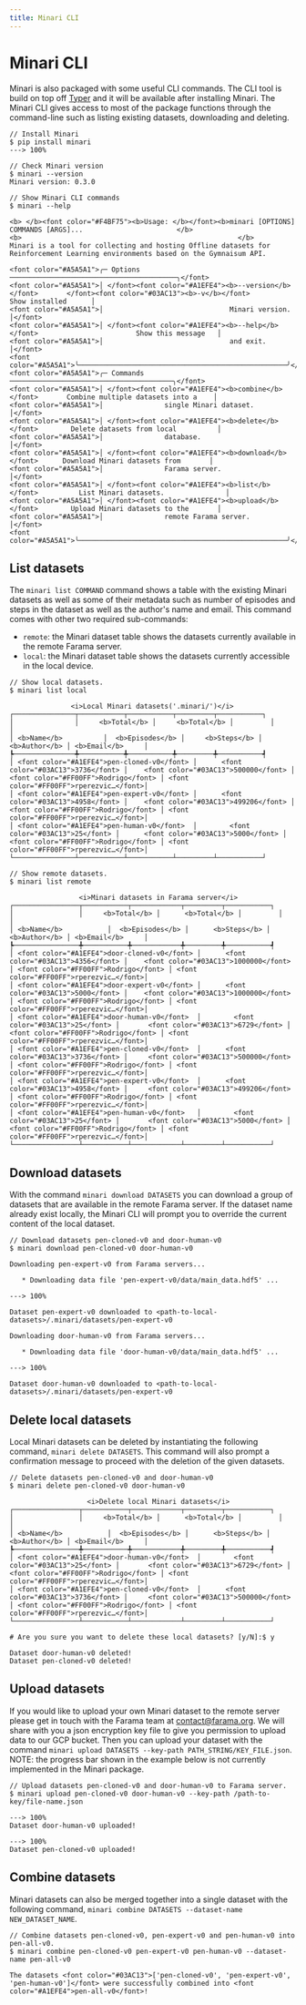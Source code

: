 ```yaml
---
title: Minari CLI
---
```


# Minari CLI

Minari is also packaged with some useful CLI commands. The CLI tool is build on top off [Typer](https://typer.tiangolo.com/) and it will be available after installing Minari.
The Minari CLI gives access to most of the package functions through the command-line such as listing existing datasets, downloading and deleting.

<div class="termy">

```console
// Install Minari
$ pip install minari
---> 100%

// Check Minari version
$ minari --version
Minari version: 0.3.0

// Show Minari CLI commands
$ minari --help

<b> </b><font color="#F4BF75"><b>Usage: </b></font><b>minari [OPTIONS] COMMANDS [ARGS]...                       </b>
<b>                                                     </b>
Minari is a tool for collecting and hosting Offline datasets for Reinforcement Learning environments based on the Gymnaisum API. 

<font color="#A5A5A1">╭─ Options ─────────────────────────────────────────╮</font>
<font color="#A5A5A1">│ </font><font color="#A1EFE4"><b>--version</b></font>       </font><font color="#03AC13"><b>-v</b></font>            Show installed      │
<font color="#A5A5A1">│                               Minari version.     │</font>
<font color="#A5A5A1">│ </font><font color="#A1EFE4"><b>--help</b></font>                        Show this message   │
<font color="#A5A5A1">│                               and exit.           │</font>
<font color="#A5A5A1">╰───────────────────────────────────────────────────╯</font>
<font color="#A5A5A1">╭─ Commands ────────────────────────────────────────╮</font>
<font color="#A5A5A1">│ </font><font color="#A1EFE4"><b>combine</b></font>       Combine multiple datasets into a    │
<font color="#A5A5A1">│               single Minari dataset.              │</font>
<font color="#A5A5A1">│ </font><font color="#A1EFE4"><b>delete</b></font>        Delete datasets from local          │
<font color="#A5A5A1">│               database.                           │</font>
<font color="#A5A5A1">│ </font><font color="#A1EFE4"><b>download</b></font>      Download Minari datasets from       │
<font color="#A5A5A1">│               Farama server.                      │</font>
<font color="#A5A5A1">│ </font><font color="#A1EFE4"><b>list</b></font>          List Minari datasets.               │
<font color="#A5A5A1">│ </font><font color="#A1EFE4"><b>upload</b></font>        Upload Minari datasets to the       │
<font color="#A5A5A1">│               remote Farama server.               │</font>
<font color="#A5A5A1">╰───────────────────────────────────────────────────╯</font>
```
</div>

## List datasets

The `minari list COMMAND` command shows a table with the existing Minari datasets as well as some of their metadata such as number of episodes and steps in the dataset as well as the author's name and email. 
This command comes with other two required sub-commands:

- `remote`: the Minari dataset table shows the datasets currently available in the remote Farama server.
- `local`: the Minari dataset table shows the datasets currently accessible in the local device. 

<div class="termy">

```console
// Show local datasets.
$ minari list local

               <i>Local Minari datasets('.minari/')</i>                   
┌───────────────┬───────────┬───────────┬─────────┬───────────┐ 
│               │     <b>Total</b> │     <b>Total</b> │         │           │
│ <b>Name</b>          │  <b>Episodes</b> │     <b>Steps</b> │  <b>Author</b> │ <b>Email</b>     │
┡───────────────╇───────────╇───────────╇─────────╇───────────┩
│ <font color="#A1EFE4">pen-cloned-v0</font> │      <font color="#03AC13">3736</font> │    <font color="#03AC13">500000</font> │ <font color="#FF00FF">Rodrigo</font> │ <font color="#FF00FF">rperezvic…</font>│
│ <font color="#A1EFE4">pen-expert-v0</font> │      <font color="#03AC13">4958</font> │    <font color="#03AC13">499206</font> │ <font color="#FF00FF">Rodrigo</font> │ <font color="#FF00FF">rperezvic…</font>│
│ <font color="#A1EFE4">pen-human-v0</font>  │        <font color="#03AC13">25</font> │      <font color="#03AC13">5000</font> │ <font color="#FF00FF">Rodrigo</font> │ <font color="#FF00FF">rperezvic…</font>│
└───────────────┴───────────┴───────────┴─────────┴───────────┘  

// Show remote datasets.
$ minari list remote

                 <i>Minari datasets in Farama server</i>                    
┌────────────────┬───────────┬────────────┬─────────┬───────────┐ 
│                │     <b>Total</b> │      <b>Total</b> │         │           │
│ <b>Name</b>           │  <b>Episodes</b> │      <b>Steps</b> │  <b>Author</b> │ <b>Email</b>     │
┡────────────────╇───────────╇────────────╇─────────╇───────────┩
│ <font color="#A1EFE4">door-cloned-v0</font> │      <font color="#03AC13">4356</font> │    <font color="#03AC13">1000000</font> │ <font color="#FF00FF">Rodrigo</font> │ <font color="#FF00FF">rperezvic…</font>│
│ <font color="#A1EFE4">door-expert-v0</font> │      <font color="#03AC13">5000</font> │    <font color="#03AC13">1000000</font> │ <font color="#FF00FF">Rodrigo</font> │ <font color="#FF00FF">rperezvic…</font>│
│ <font color="#A1EFE4">door-human-v0</font>  │        <font color="#03AC13">25</font> │       <font color="#03AC13">6729</font> │ <font color="#FF00FF">Rodrigo</font> │ <font color="#FF00FF">rperezvic…</font>│
│ <font color="#A1EFE4">pen-cloned-v0</font>  │      <font color="#03AC13">3736</font> │     <font color="#03AC13">500000</font> │ <font color="#FF00FF">Rodrigo</font> │ <font color="#FF00FF">rperezvic…</font>│
│ <font color="#A1EFE4">pen-expert-v0</font>  │      <font color="#03AC13">4958</font> │     <font color="#03AC13">499206</font> │ <font color="#FF00FF">Rodrigo</font> │ <font color="#FF00FF">rperezvic…</font>│
│ <font color="#A1EFE4">pen-human-v0</font>   │        <font color="#03AC13">25</font> │       <font color="#03AC13">5000</font> │ <font color="#FF00FF">Rodrigo</font> │ <font color="#FF00FF">rperezvic…</font>│
└────────────────┴───────────┴────────────┴─────────┴───────────┘ 
```
</div>

## Download datasets

With the command `minari download DATASETS` you can download a group of datasets that are available in the remote Farama server. If the dataset name already exist locally, the Minari CLI will prompt you to override the
current content of the local dataset.

<div class="termy">

```console
// Download datasets pen-cloned-v0 and door-human-v0
$ minari download pen-cloned-v0 door-human-v0

Downloading pen-expert-v0 from Farama servers...

   * Downloading data file 'pen-expert-v0/data/main_data.hdf5' ...

---> 100%

Dataset pen-expert-v0 downloaded to <path-to-local-datasets>/.minari/datasets/pen-expert-v0

Downloading door-human-v0 from Farama servers...

   * Downloading data file 'door-human-v0/data/main_data.hdf5' ...
   
---> 100%

Dataset door-human-v0 downloaded to <path-to-local-datasets>/.minari/datasets/pen-expert-v0

```
</div>

## Delete local datasets

Local Minari datasets can be deleted by instantiating the following command, `minari delete DATASETS`. This command will also prompt a confirmation message to proceed with the deletion of the given datasets.

<div class="termy">

```console
// Delete datasets pen-cloned-v0 and door-human-v0
$ minari delete pen-cloned-v0 door-human-v0

                   <i>Delete local Minari datasets</i>                    
┌────────────────┬───────────┬────────────┬─────────┬───────────┐ 
│                │     <b>Total</b> │      <b>Total</b> │         │           │
│ <b>Name</b>           │  <b>Episodes</b> │      <b>Steps</b> │  <b>Author</b> │ <b>Email</b>     │
┡────────────────╇───────────╇────────────╇─────────╇───────────┩
│ <font color="#A1EFE4">door-human-v0</font>  │        <font color="#03AC13">25</font> │       <font color="#03AC13">6729</font> │ <font color="#FF00FF">Rodrigo</font> │ <font color="#FF00FF">rperezvic…</font>│
│ <font color="#A1EFE4">pen-cloned-v0</font>  │      <font color="#03AC13">3736</font> │     <font color="#03AC13">500000</font> │ <font color="#FF00FF">Rodrigo</font> │ <font color="#FF00FF">rperezvic…</font>│
└────────────────┴───────────┴────────────┴─────────┴───────────┘ 

# Are you sure you want to delete these local datasets? [y/N]:$ y

Dataset door-human-v0 deleted!
Dataset pen-cloned-v0 deleted!
```
</div>

## Upload datasets

If you would like to upload your own Minari dataset to the remote server please get in touch with the Farama team at [contact@farama.org](mailto:contact@farama.org). We will share with you a json encryption key file to give you permission to upload data to our GCP bucket. Then you can upload your dataset with the command `minari upload DATASETS --key-path PATH_STRING/KEY_FILE.json`. NOTE: the progress bar shown in the example below is not currently implemented in the Minari package.

<div class="termy">

```console
// Upload datasets pen-cloned-v0 and door-human-v0 to Farama server.
$ minari upload pen-cloned-v0 door-human-v0 --key-path /path-to-key/file-name.json

---> 100%
Dataset door-human-v0 uploaded!

---> 100%
Dataset pen-cloned-v0 uploaded!
```
</div>

## Combine datasets

Minari datasets can also be merged together into a single dataset with the following command, `minari combine DATASETS --dataset-name NEW_DATASET_NAME`.

<div class="termy">

```console
// Combine datasets pen-cloned-v0, pen-expert-v0 and pen-human-v0 into pen-all-v0.
$ minari combine pen-cloned-v0 pen-expert-v0 pen-human-v0 --dataset-name pen-all-v0

The datasets <font color="#03AC13">['pen-cloned-v0', 'pen-expert-v0', 'pen-human-v0']</font> were successfully combined into <font color="#A1EFE4">pen-all-v0</font>!
```
</div>